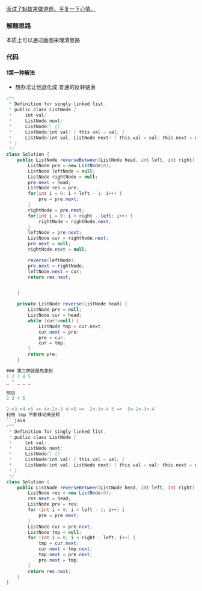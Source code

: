 [面试了蚂蚁来做道题。平复一下心情。](复一下心情。)

### 解题思路
本质上可以通过画图来理清思路
### 代码
#### 1第一种解法
- 想办法让他退化成 普通的反转链表

```java
/**
 * Definition for singly-linked list.
 * public class ListNode {
 *     int val;
 *     ListNode next;
 *     ListNode() {}
 *     ListNode(int val) { this.val = val; }
 *     ListNode(int val, ListNode next) { this.val = val; this.next = next; }
 * }
 */
class Solution {
    public ListNode reverseBetween(ListNode head, int left, int right) {
        ListNode pre = new ListNode(0);
        ListNode leftNode = null;
        ListNode rightNode = null;
        pre.next = head;
        ListNode res = pre;
        for(int i = 0; i < left - 1; i++) {
            pre = pre.next;
        }
        rightNode = pre.next;
        for(int i = 0; i < right - left; i++) {
            rightNode = rightNode.next;
        }
        leftNode = pre.next;
        ListNode cur = rightNode.next;
        pre.next = null;
        rightNode.next = null;

        reverse(leftNode);
        pre.next = rightNode;
        leftNode.next = cur;
        return res.next;


    }

    private ListNode reverse(ListNode head) {
        ListNode pre = null;
        ListNode cur = head;
        while (cur!=null) {
            ListNode tmp = cur.next;
            cur.next = pre;
            pre = cur;
            cur = tmp;
        }
        return pre;
    }

### 第二种就是先拿到
1 2 3 4 5
_ ^ _ _ _

然后
2 3 4 5

2->3->4->5 => 4<-2<-3 4->5 =>  2<-3<-4 5 =>  5<-2<-3<-4
利用 tmp 不断移动来反转
```java
/**
 * Definition for singly-linked list.
 * public class ListNode {
 *     int val;
 *     ListNode next;
 *     ListNode() {}
 *     ListNode(int val) { this.val = val; }
 *     ListNode(int val, ListNode next) { this.val = val; this.next = next; }
 * }
 */
class Solution {
    public ListNode reverseBetween(ListNode head, int left, int right) {
        ListNode res = new ListNode(0);
        res.next = head;
        ListNode pre = res;
        for (int i = 0; i < left - 1; i++) {
            pre = pre.next;
        }
        ListNode cur = pre.next;
        ListNode tmp = null;
        for (int i = 0; i < right - left; i++) {
            tmp = cur.next;
            cur.next = tmp.next;
            tmp.next = pre.next;
            pre.next = tmp;
        }
        return res.next;
    }
}
```
